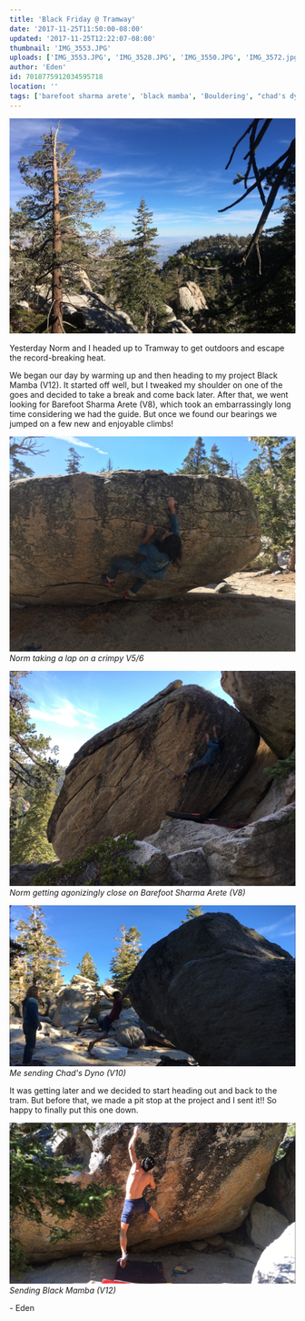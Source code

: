 ```yaml
---
title: 'Black Friday @ Tramway'
date: '2017-11-25T11:50:00-08:00'
updated: '2017-11-25T12:22:07-08:00'
thumbnail: 'IMG_3553.JPG'
uploads: ['IMG_3553.JPG', 'IMG_3528.JPG', 'IMG_3550.JPG', 'IMG_3572.jpg', 'IMG_3571.JPG']
author: 'Eden'
id: 7018775912034595718
location: ''
tags: ['barefoot sharma arete', 'black mamba', 'Bouldering', "chad's dyno", 'Climbing', 'dragons', 'Five', 'fiveten', 'granite', 'Ten', 'Tramway', 'v10', 'v12']
---
```


![image alt](uploads/IMG_3553.JPG)

Yesterday Norm and I headed up to Tramway to get outdoors and escape the record-breaking heat.

We began our day by warming up and then heading to my project Black Mamba (V12). It started off well, but I tweaked my shoulder on one of the goes and decided to take a break and come back later. After that, we went looking for Barefoot Sharma Arete (V8), which took an embarrassingly long time considering we had the guide. But once we found our bearings we jumped on a few new and enjoyable climbs!

![Norm taking a lap on a crimpy V5/6](uploads/IMG_3528.JPG)*Norm taking a lap on a crimpy V5/6*

![Norm getting agonizingly close on Barefoot Sharma Arete (V8)](uploads/IMG_3550.JPG)*Norm getting agonizingly close on Barefoot Sharma Arete (V8)*

![Me sending Chad's Dyno (V10)](uploads/IMG_3572.jpg)*Me sending Chad's Dyno (V10)*

It was getting later and we decided to start heading out and back to the tram. But before that, we made a pit stop at the project and I sent it!! So happy to finally put this one down.

![Sending Black Mamba (V12)](uploads/IMG_3571.JPG)*Sending Black Mamba (V12)*

\- Eden
